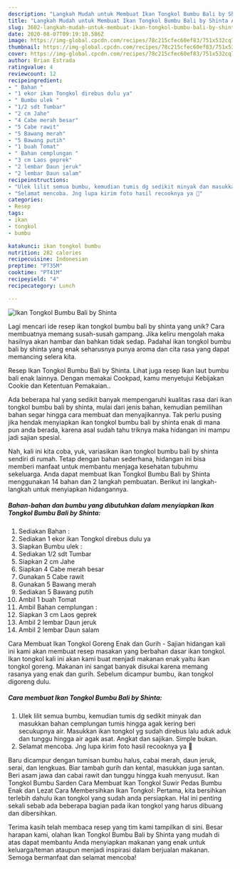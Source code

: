 ```yaml
---
description: "Langkah Mudah untuk Membuat Ikan Tongkol Bumbu Bali by Shinta Anti Gagal"
title: "Langkah Mudah untuk Membuat Ikan Tongkol Bumbu Bali by Shinta Anti Gagal"
slug: 3602-langkah-mudah-untuk-membuat-ikan-tongkol-bumbu-bali-by-shinta-anti-gagal
date: 2020-08-07T09:19:10.586Z
image: https://img-global.cpcdn.com/recipes/78c215cfec60ef83/751x532cq70/ikan-tongkol-bumbu-bali-by-shinta-foto-resep-utama.jpg
thumbnail: https://img-global.cpcdn.com/recipes/78c215cfec60ef83/751x532cq70/ikan-tongkol-bumbu-bali-by-shinta-foto-resep-utama.jpg
cover: https://img-global.cpcdn.com/recipes/78c215cfec60ef83/751x532cq70/ikan-tongkol-bumbu-bali-by-shinta-foto-resep-utama.jpg
author: Brian Estrada
ratingvalue: 4
reviewcount: 12
recipeingredient:
- " Bahan "
- "1 ekor ikan Tongkol direbus dulu ya"
- " Bumbu ulek "
- "1/2 sdt Tumbar"
- "2 cm Jahe"
- "4 Cabe merah besar"
- "5 Cabe rawit"
- "5 Bawang merah"
- "5 Bawang putih"
- "1 buah Tomat"
- " Bahan cemplungan "
- "3 cm Laos geprek"
- "2 lembar Daun jeruk"
- "2 lembar Daun salam"
recipeinstructions:
- "Ulek lilit semua bumbu, kemudian tumis dg sedikit minyak dan masukkan bahan cemplungan tumis hingga agak kering beri secukupnya air. Masukkan ikan tongkol yg sudah direbus lalu aduk aduk dan tunggu hingga air agak asat. Angkat dan sajikan. Simple bukan."
- "Selamat mencoba. Jng lupa kirim foto hasil recooknya ya 🙏"
categories:
- Resep
tags:
- ikan
- tongkol
- bumbu

katakunci: ikan tongkol bumbu 
nutrition: 282 calories
recipecuisine: Indonesian
preptime: "PT35M"
cooktime: "PT41M"
recipeyield: "4"
recipecategory: Lunch

---
```



![Ikan Tongkol Bumbu Bali by Shinta](https://img-global.cpcdn.com/recipes/78c215cfec60ef83/751x532cq70/ikan-tongkol-bumbu-bali-by-shinta-foto-resep-utama.jpg)

Lagi mencari ide resep ikan tongkol bumbu bali by shinta yang unik? Cara membuatnya memang susah-susah gampang. Jika keliru mengolah maka hasilnya akan hambar dan bahkan tidak sedap. Padahal ikan tongkol bumbu bali by shinta yang enak seharusnya punya aroma dan cita rasa yang dapat memancing selera kita.

Resep Ikan Tongkol Bumbu Bali by Shinta. Lihat juga resep Ikan laut bumbu bali enak lainnya. Dengan memakai Cookpad, kamu menyetujui Kebijakan Cookie dan Ketentuan Pemakaian..

Ada beberapa hal yang sedikit banyak mempengaruhi kualitas rasa dari ikan tongkol bumbu bali by shinta, mulai dari jenis bahan, kemudian pemilihan bahan segar hingga cara membuat dan menyajikannya. Tak perlu pusing jika hendak menyiapkan ikan tongkol bumbu bali by shinta enak di mana pun anda berada, karena asal sudah tahu triknya maka hidangan ini mampu jadi sajian spesial.


Nah, kali ini kita coba, yuk, variasikan ikan tongkol bumbu bali by shinta sendiri di rumah. Tetap dengan bahan sederhana, hidangan ini bisa memberi manfaat untuk membantu menjaga kesehatan tubuhmu sekeluarga. Anda dapat membuat Ikan Tongkol Bumbu Bali by Shinta menggunakan 14 bahan dan 2 langkah pembuatan. Berikut ini langkah-langkah untuk menyiapkan hidangannya.

<!--inarticleads1-->

##### Bahan-bahan dan bumbu yang dibutuhkan dalam menyiapkan Ikan Tongkol Bumbu Bali by Shinta:

1. Sediakan  Bahan :
1. Sediakan 1 ekor ikan Tongkol direbus dulu ya
1. Siapkan  Bumbu ulek :
1. Sediakan 1/2 sdt Tumbar
1. Siapkan 2 cm Jahe
1. Siapkan 4 Cabe merah besar
1. Gunakan 5 Cabe rawit
1. Gunakan 5 Bawang merah
1. Sediakan 5 Bawang putih
1. Ambil 1 buah Tomat
1. Ambil  Bahan cemplungan :
1. Siapkan 3 cm Laos geprek
1. Ambil 2 lembar Daun jeruk
1. Ambil 2 lembar Daun salam


Cara Membuat Ikan Tongkol Goreng Enak dan Gurih - Sajian hidangan kali ini kami akan membuat resep masakan yang berbahan dasar ikan tongkol. Ikan tongkol kali ini akan kami buat menjadi makanan enak yaitu ikan tongkol goreng. Makanan ini sangat banyak disukai karena memang rasanya yang enak dan gurih. Sebelum dicampur bumbu, ikan tongkol digoreng dulu. 

<!--inarticleads2-->

##### Cara membuat Ikan Tongkol Bumbu Bali by Shinta:

1. Ulek lilit semua bumbu, kemudian tumis dg sedikit minyak dan masukkan bahan cemplungan tumis hingga agak kering beri secukupnya air. Masukkan ikan tongkol yg sudah direbus lalu aduk aduk dan tunggu hingga air agak asat. Angkat dan sajikan. Simple bukan.
1. Selamat mencoba. Jng lupa kirim foto hasil recooknya ya 🙏


Baru dicampur dengan tumisan bumbu halus, cabai merah, daun jeruk, serai, dan lengkuas. Biar tambah gurih dan kental, masukkan juga santan. Beri asam jawa dan cabai rawit dan tunggu hingga kuah menyusut. Ikan Tongkol Bumbu Sarden Cara Membuat Ikan Tongkol Suwir Pedas Bumbu Enak dan Lezat Cara Membersihkan Ikan Tongkol: Pertama, kita bersihkan terlebih dahulu ikan tongkol yang sudah anda persiapkan. Hal ini penting sekali sebab ada beberapa bagian pada ikan tongkol yang harus dibuang dan dibersihkan. 

Terima kasih telah membaca resep yang tim kami tampilkan di sini. Besar harapan kami, olahan Ikan Tongkol Bumbu Bali by Shinta yang mudah di atas dapat membantu Anda menyiapkan makanan yang enak untuk keluarga/teman ataupun menjadi inspirasi dalam berjualan makanan. Semoga bermanfaat dan selamat mencoba!
